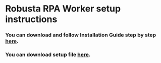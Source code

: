 ﻿

# Robusta RPA Worker setup instructions
### You can download and follow Installation Guide step by step [here](/files/Robusta%20RPA%20Worker%20Installation%20Guide%20EN.pdf).
### You can download setup file [here](/files/RobustaWorkerCE.exe).


<br>
<br>
